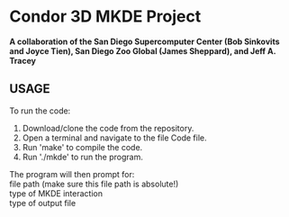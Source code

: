 # Condor 3D MKDE Project

**A collaboration of the San Diego Supercomputer Center (Bob Sinkovits and Joyce Tien), San Diego Zoo Global (James Sheppard), and Jeff A. Tracey**

## USAGE
To run the code: 
  1. Download/clone the code from the repository. 
  2. Open a terminal and navigate to the file Code file.
  3. Run 'make' to compile the code.
  4. Run './mkde' to run the program.
  
  The program will  then prompt for: </br>
    file path (make sure this file path is absolute!) </br>
    type of MKDE interaction </br>
    type of output file
    
  
